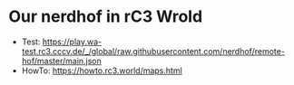 # Our nerdhof in rC3 Wrold

- Test: https://play.wa-test.rc3.cccv.de/_/global/raw.githubusercontent.com/nerdhof/remote-hof/master/main.json
- HowTo: https://howto.rc3.world/maps.html

